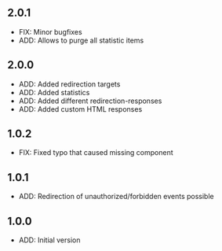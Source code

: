 ## 2.0.1

- FIX: Minor bugfixes
- ADD: Allows to purge all statistic items

## 2.0.0

- ADD: Added redirection targets
- ADD: Added statistics
- ADD: Added different redirection-responses
- ADD: Added custom HTML responses

## 1.0.2

- FIX: Fixed typo that caused missing <input-link> component

## 1.0.1

- ADD: Redirection of unauthorized/forbidden events possible

## 1.0.0

- ADD: Initial version